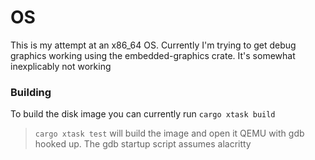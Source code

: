 # OS
This is my attempt at an x86_64 OS.
Currently I'm trying to get debug graphics working using the embedded-graphics crate. It's somewhat inexplicably not working

### Building
To build the disk image you can currently run `cargo xtask build`

> `cargo xtask test` will build the image and open it QEMU with gdb hooked up.
The gdb startup script assumes alacritty
